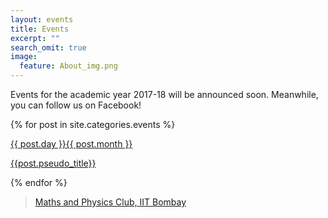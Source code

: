 ```yaml
---
layout: events
title: Events
excerpt: ""
search_omit: true
image:
  feature: About_img.png
---
```


Events for the academic year 2017-18 will be announced soon. Meanwhile, you can follow us on Facebook!


{% for post in site.categories.events %} 

<div class="row rect col-sm-12 col-xs-12" style="background: {% if post.status == 'Finished' %} #9e9e9e {% elsif post.status == 'Nearest'%} #7cbf5b {% elsif post.status == 'Future'  %}  #ffffff {% endif %}">

 <a href="{{ site.url }}{{ post.url }}">
  <div class="col-sm-1 col-xs-0"></div>
  <div class="col-sm-2 col-xs-2">
<div class="date"> 
   	<p>{{ post.day }}<span>{{ post.month }}</span></p>
   </div>
  </div> 
  <div class="col-sm-9 col-xs-10">
   <p class="event"> {{post.pseudo_title}}  </p>
  </div>
  </a>
</div>

 


{% endfor %}

<div class="fb-page" data-href="https://www.facebook.com/mnpiitb" data-tabs="timeline" data-small-header="false" data-adapt-container-width="true" data-hide-cover="false" data-show-facepile="true"><blockquote cite="https://www.facebook.com/mnpiitb" class="fb-xfbml-parse-ignore"><a href="https://www.facebook.com/mnpiitb">Maths and Physics Club, IIT Bombay</a></blockquote></div>
